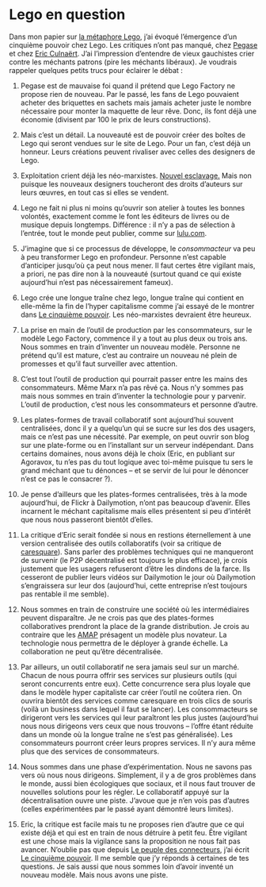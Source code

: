# Lego en question

Dans mon papier sur [la métaphore Lego](http://blog.tcrouzet.com/2007/03/24/journee-agoravox/), j’ai évoqué l’émergence d’un cinquième pouvoir chez Lego. Les critiques n’ont pas manqué, chez [Pegase](http://pegase.wordpress.com/2007/03/27/marrant-comme-tout/) et chez [Eric Culnaërt](http://agoravox.fr/article.php3?id_article=21301). J’ai l’impression d’entendre de vieux gauchistes crier contre les méchants patrons (pire les méchants libéraux). Je voudrais rappeler quelques petits trucs pour éclairer le débat :

1. Pegase est de mauvaise foi quand il prétend que Lego Factory ne propose rien de nouveau. Par le passé, les fans de Lego pouvaient acheter des briquettes en sachets mais jamais acheter juste le nombre nécessaire pour monter la maquette de leur rêve. Donc, ils font déjà une économie (divisent par 100 le prix de leurs constructions).

2. Mais c’est un détail. La nouveauté est de pouvoir créer des boîtes de Lego qui seront vendues sur le site de Lego. Pour un fan, c’est déjà un honneur. Leurs créations peuvent rivaliser avec celles des designers de Lego.

3. Exploitation crient déjà les néo-marxistes. [Nouvel esclavage.](http://blog.tcrouzet.com/2006/06/19/esclavage-20/) Mais non puisque les nouveaux designers toucheront des droits d’auteurs sur leurs œuvres, en tout cas si elles se vendent.

4. Lego ne fait ni plus ni moins qu’ouvrir son atelier à toutes les bonnes volontés, exactement comme le font les éditeurs de livres ou de musique depuis longtemps. Différence : il n’y a pas de sélection à l’entrée, tout le monde peut publier, comme sur [lulu.com](http://www.lulu.com).

5. J’imagine que si ce processus de développe, le *consommacteur* va peu à peu transformer Lego en profondeur. Personne n’est capable d’anticiper jusqu’où ça peut nous mener. Il faut certes être vigilant mais, a priori, ne pas dire non à la nouveauté (surtout quand ce qui existe aujourd’hui n’est pas nécessairement fameux).

6. Lego crée une longue traîne chez lego, longue traîne qui contient en elle-même la fin de l’hyper capitalisme comme j’ai essayé de le montrer dans [Le cinquième pouvoir](http://blog.tcrouzet.com/le-cinquieme-pouvoir/). Les néo-marxistes devraient être heureux.

7. La prise en main de l’outil de production par les consommateurs, sur le modèle Lego Factory, commence il y a tout au plus deux ou trois ans. Nous sommes en train d’inventer un nouveau modèle. Personne ne prétend qu’il est mature, c’est au contraire un nouveau né plein de promesses et qu’il faut surveiller avec attention.

8. C’est tout l’outil de production qui pourrait passer entre les mains des consommateurs. Même Marx n’a pas rêvé ça. Nous n’y sommes pas mais nous sommes en train d’inventer la technologie pour y parvenir. L’outil de production, c’est nous les consommateurs et personne d’autre.

9. Les plates-formes de travail collaboratif sont aujourd’hui souvent centralisées, donc il y a quelqu’un qui se sucre sur les dos des usagers, mais ce n’est pas une nécessité. Par exemple, on peut ouvrir son blog sur une plate-forme ou en l’installant sur un serveur indépendant. Dans certains domaines, nous avons déjà le choix (Eric, en publiant sur Agoravox, tu n’es pas du tout logique avec toi-même puisque tu sers le grand méchant que tu dénonces – et se servir de lui pour le dénoncer n’est ce pas le consacrer ?).

10. Je pense d’ailleurs que les plates-formes centralisées, très à la mode aujourd’hui, de Flickr à Dailymotion, n’ont pas beaucoup d’avenir. Elles incarnent le méchant capitalisme mais elles présentent si peu d’intérêt que nous nous passeront bientôt d’elles.

11. La critique d’Eric serait fondée si nous en restions éternellement à une version centralisée des outils collaboratifs (voir sa critique de [caresquare](http://www.caresquare.com)). Sans parler des problèmes techniques qui ne manqueront de survenir (le P2P décentralisé est toujours le plus efficace), je crois justement que les usagers refuseront d’être les dindons de la farce. Ils cesseront de publier leurs vidéos sur Dailymotion le jour où Dailymotion s’engraissera sur leur dos (aujourd’hui, cette entreprise n’est toujours pas rentable il me semble).

12. Nous sommes en train de construire une société où les intermédiaires peuvent disparaître. Je ne crois pas que des plates-formes collaboratives prendront la place de la grande distribution. Je crois au contraire que les [AMAP](http://alliancepec.free.fr/Webamap/index1.php) présagent un modèle plus novateur. La technologie nous permettra de le déployer à grande échelle. La collaboration ne peut qu’être décentralisée.

13. Par ailleurs, un outil collaboratif ne sera jamais seul sur un marché. Chacun de nous pourra offrir ses services sur plusieurs outils (qui seront concurrents entre eux). Cette concurrence sera plus loyale que dans le modèle hyper capitaliste car créer l’outil ne coûtera rien. On ouvrira bientôt des services comme caresquare en trois clics de souris (voilà un business dans lequel il faut se lancer). Les consommacteurs se dirigeront vers les services qui leur paraîtront les plus justes (aujourd’hui nous nous dirigeons vers ceux que nous trouvons – l’offre étant réduite dans un monde où la longue traîne ne s’est pas généralisée). Les consommateurs pourront créer leurs propres services. Il n’y aura même plus que des services de consommateurs.

14. Nous sommes dans une phase d’expérimentation. Nous ne savons pas vers où nous nous dirigeons. Simplement, il y a de gros problèmes dans le monde, aussi bien écologiques que sociaux, et il nous faut trouver de nouvelles solutions pour les régler. Le collaboratif appuyé sur la décentralisation ouvre une piste. J’avoue que je n’en vois pas d’autres (celles expérimentées par le passé ayant démontré leurs limites).

15. Eric, la critique est facile mais tu ne proposes rien d’autre que ce qui existe déjà et qui est en train de nous détruire à petit feu. Être vigilant est une chose mais la vigilance sans la proposition ne nous fait pas avancer. N’oublie pas que depuis [Le peuple des connecteurs](http://blog.tcrouzet.com/le-peuple-des-connecteurs/), j’ai écrit [Le cinquième pouvoir](http://blog.tcrouzet.com/le-cinquieme-pouvoir/). Il me semble que j’y réponds à certaines de tes questions. Je sais aussi que nous sommes loin d’avoir inventé un nouveau modèle. Mais nous avons une piste.